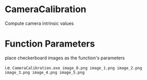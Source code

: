 # CameraCalibration
Compute camera intrinsic values 

# Function Parameters
place checkerboard images as the function's parameters 

i.e. 
`CameraCalibration.exe image_0.png image_1.png image_2.png image_3.png image_4.png image_5.png`
